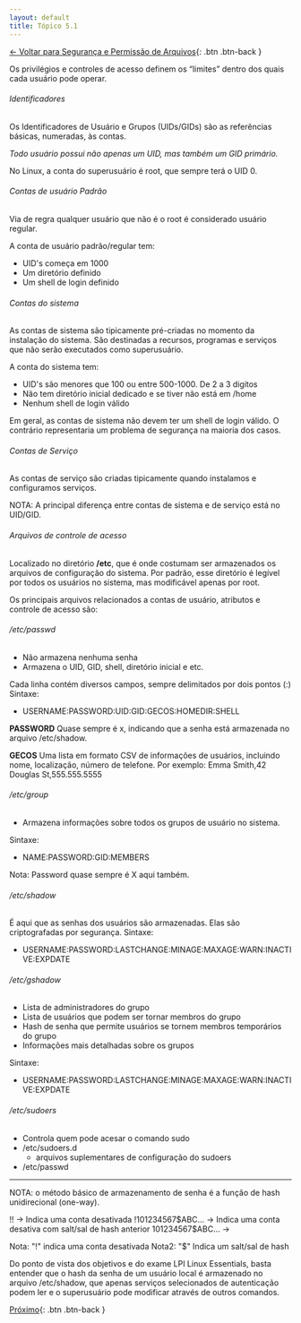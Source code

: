 ```yaml
---
layout: default 
title: Tópico 5.1
---
```


[← Voltar para Segurança e Permissão de Arquivos](/linux-essentials/01-book-lpi/Topico-05-Seguranca-e-Permissao-de-Arquivos/){: .btn .btn-back }

Os privilégios e controles de acesso definem os “limites” dentro dos quais cada usuário
pode operar.

###### Identificadores
Os Identificadores de Usuário e Grupos (UIDs/GIDs) são as referências básicas, numeradas, às
contas.

*Todo usuário possui não apenas um UID, mas também um GID primário.*

No Linux, a conta do superusuário é root, que sempre terá o UID 0.

###### Contas de usuário Padrão
Via de regra qualquer usuário que não é o root é considerado usuário regular.

A conta de usuário padrão/regular tem:
* UID's começa em 1000
* Um diretório definido
* Um shell de login definido

###### Contas do sistema
As contas de sistema são tipicamente pré-criadas no momento da instalação do sistema. São
destinadas a recursos, programas e serviços que não serão executados como superusuário.

A conta  do sistema tem:
* UID's são menores que 100 ou entre 500-1000. De 2 a 3 digitos
* Não tem diretório inicial dedicado e se tiver não está em /home
* Nenhum shell de login válido

Em geral, as contas de sistema não devem ter um shell de login válido. O contrário representaria
um problema de segurança na maioria dos casos.

###### Contas de Serviço
As contas de serviço são criadas tipicamente quando instalamos e configuramos serviços.

NOTA: A principal diferença entre contas de sistema e de serviço está no UID/GID.

###### Arquivos de controle de acesso
Localizado no diretório **/etc**, que é onde costumam ser armazenados os arquivos de configuração do sistema. Por padrão,
esse diretório é legível por todos os usuários no sistema, mas modificável apenas por root.

Os principais arquivos relacionados a contas de usuário, atributos e controle de acesso são:

###### /etc/passwd
  * Não armazena nenhuma senha
  * Armazena o UID, GID, shell, diretório inicial e etc.

Cada linha contém diversos campos, sempre delimitados por dois pontos (:)
Sintaxe:
- USERNAME:PASSWORD:UID:GID:GECOS:HOMEDIR:SHELL

**PASSWORD**
Quase sempre é x, indicando que a senha está armazenada no arquivo /etc/shadow.

**GECOS**
Uma lista em formato CSV de informações de usuários, incluindo nome, localização, número de
telefone. Por exemplo: Emma Smith,42 Douglas St,555.555.5555


###### /etc/group
  * Armazena informações sobre todos os grupos de usuário no sistema.

Sintaxe:
- NAME:PASSWORD:GID:MEMBERS

Nota: Password quase sempre é X aqui também.

###### /etc/shadow
É aqui que as senhas dos usuários são armazenadas. Elas são criptografadas por segurança.
Sintaxe:
- USERNAME:PASSWORD:LASTCHANGE:MINAGE:MAXAGE:WARN:INACTIVE:EXPDATE

###### /etc/gshadow
  * Lista de administradores do grupo
  * Lista de usuários que podem ser tornar membros do grupo
  * Hash de senha que permite usuários se tornem membros temporários do grupo
  * Informações mais detalhadas sobre os grupos

Sintaxe:
- USERNAME:PASSWORD:LASTCHANGE:MINAGE:MAXAGE:WARN:INACTIVE:EXPDATE

###### /etc/sudoers
  * Controla quem pode acesar o comando sudo
* /etc/sudoers.d
  * arquivos suplementares de configuração do sudoers
* /etc/passwd
------------
NOTA: o método básico de armazenamento de senha é a função de hash unidirecional (one-way).

!! -> Indica uma conta desativada
!$1$01234567$ABC… -> Indica uma conta desativa com salt/sal de hash anterior
$1$01234567$ABC…  -> 

Nota: "!" indica uma conta desativada
Nota2: "$" Indica um salt/sal de hash

Do ponto de vista dos objetivos e do exame LPI Linux Essentials, basta entender que o hash da
senha de um usuário local é armazenado no arquivo /etc/shadow, que apenas serviços
selecionados de autenticação podem ler e o superusuário pode modificar através de outros
comandos.

[Próximo](/linux-essentials/01-book-lpi/Topico-05-Seguranca-e-Permissao-de-Arquivos/5.2-CriandoUsuariosAndGrupos){: .btn .btn-back }